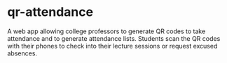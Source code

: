 # qr-attendance

A web app allowing college professors to generate QR codes to take attendance and to generate attendance lists. 
Students scan the QR codes with their phones to check into their lecture sessions or request excused absences. 
